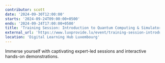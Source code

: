 ```yaml
---
contributor: scott
date: '2024-09-30T12:00:00'
starts: '2024-09-24T09:00:00+0500'
ends: '2024-09-24T17:00:00+0500'
title: 'Training Session: Introduction to Quantum Computing & Simulators on MeluXina'
external_url: 'https://www.luxprovide.lu/event/training-session-introduction-to-quantum-computing-simulators-on-meluxina/'
location: 'Digital Learning Hub Luxembourg'
---
```


Immerse yourself with captivating expert-led sessions and interactive hands-on demonstrations.
